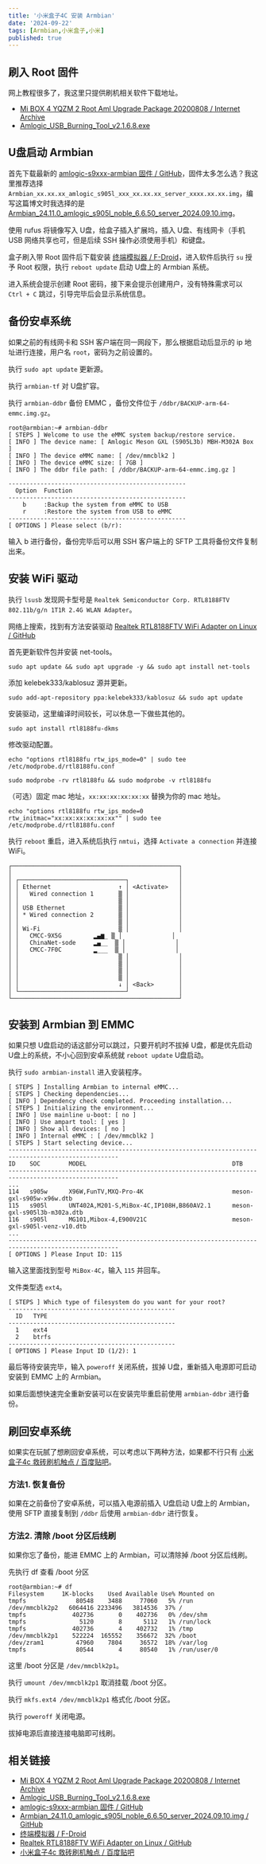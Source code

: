 ```yaml
---
title: '小米盒子4C 安装 Armbian'
date: '2024-09-22'
tags: [Armbian,小米盒子,小米]
published: true
---
```


## 刷入 Root 固件

网上教程很多了，我这里只提供刷机相关软件下载地址。

* [Mi BOX 4 YQZM 2 Root Aml Upgrade Package 20200808 / Internet Archive](https://archive.org/details/mi-box-4-yqzm-2-root-aml-upgrade-package-20200808)
* [Amlogic_USB_Burning_Tool_v2.1.6.8.exe](https://nini22p.github.io/files/Amlogic_USB_Burning_Tool_v2.1.6.8.exe)

## U盘启动 Armbian

首先下载最新的 [amlogic-s9xxx-armbian 固件 / GitHub](https://github.com/ophub/amlogic-s9xxx-armbian/releases)，固件太多怎么选？我这里推荐选择`Armbian_xx.xx.xx_amlogic_s905l_xxx_xx.xx.xx_server_xxxx.xx.xx.img`，编写这篇博文时我选择的是 [Armbian_24.11.0_amlogic_s905l_noble_6.6.50_server_2024.09.10.img](https://github.com/ophub/amlogic-s9xxx-armbian/releases/download/Armbian_noble_save_2024.09/Armbian_24.11.0_amlogic_s905l_noble_6.6.50_server_2024.09.10.img.gz)。

使用 rufus 将镜像写入 U盘，给盒子插入扩展坞，插入 U盘、有线网卡（手机 USB 网络共享也可，但是后续 SSH 操作必须使用手机）和键盘。

盒子刷入带 Root 固件后下载安装 [终端模拟器 / F-Droid](https://f-droid.org/zh_Hans/packages/com.termoneplus/)，进入软件后执行 `su` 授予 Root 权限，执行 `reboot update` 启动 U盘上的 Armbian 系统。

进入系统会提示创建 Root 密码，接下来会提示创建用户，没有特殊需求可以 `Ctrl + C` 跳过，引导完毕后会显示系统信息。

## 备份安卓系统

如果之前的有线网卡和 SSH 客户端在同一网段下，那么根据启动后显示的 ip 地址进行连接，用户名 `root`，密码为之前设置的。

执行 `sudo apt update` 更新源。

执行 `armbian-tf` 对 U盘扩容。

执行 `armbian-ddbr` 备份 EMMC ，备份文件位于 `/ddbr/BACKUP-arm-64-emmc.img.gz`。

``` shell
root@armbian:~# armbian-ddbr
[ STEPS ] Welcome to use the eMMC system backup/restore service.
[ INFO ] The device name: [ Amlogic Meson GXL (S905L3b) MBH-M302A Box ]
[ INFO ] The device eMMC name: [ /dev/mmcblk2 ]
[ INFO ] The device eMMC size: [ 7GB ]
[ INFO ] The ddbr file path: [ /ddbr/BACKUP-arm-64-emmc.img.gz ]

--------------------------------------------------
  Option  Function
--------------------------------------------------
    b     :Backup the system from eMMC to USB
    r     :Restore the system from USB to eMMC
--------------------------------------------------
[ OPTIONS ] Please select (b/r):
```
输入 b 进行备份，备份完毕后可以用 SSH 客户端上的 SFTP 工具将备份文件复制出来。

## 安装 WiFi 驱动

执行 `lsusb` 发现网卡型号是 `Realtek Semiconductor Corp. RTL8188FTV 802.11b/g/n 1T1R 2.4G WLAN Adapter`。

网络上搜索，找到有方法安装驱动 [Realtek RTL8188FTV WiFi Adapter on Linux / GitHub](https://github.com/1999AZZAR/use-RTL8188FTV-on-linux)

首先更新软件包并安装 net-tools。

``` shell
sudo apt update && sudo apt upgrade -y && sudo apt install net-tools
```

添加 kelebek333/kablosuz 源并更新。

``` shell
sudo add-apt-repository ppa:kelebek333/kablosuz && sudo apt update
```

安装驱动，这里编译时间较长，可以休息一下做些其他的。

``` shell
sudo apt install rtl8188fu-dkms
```

修改驱动配置。

``` shell
echo "options rtl8188fu rtw_ips_mode=0" | sudo tee /etc/modprobe.d/rtl8188fu.conf
```

``` shell
sudo modprobe -rv rtl8188fu && sudo modprobe -v rtl8188fu
```

（可选）固定 mac 地址，`xx:xx:xx:xx:xx:xx` 替换为你的 mac 地址。

``` shell
echo "options rtl8188fu rtw_ips_mode=0 rtw_initmac="xx:xx:xx:xx:xx:xx"" | sudo tee /etc/modprobe.d/rtl8188fu.conf
```

执行 `reboot` 重启，进入系统后执行 `nmtui`，选择 `Activate a connection` 并连接 WiFi。

``` shell
┌───────────────────────────────────────────────┐
│                                               │ 
│ ┌──────────────────────────────┐              │ 
│ │ Ethernet                   ↑ │ <Activate>   │ 
│ │   Wired connection 1       ▒ │              │ 
│ │                            ▒ │              │ 
│ │ USB Ethernet               ▒ │              │ 
│ │ * Wired connection 2       ▒ │              │ 
│ │                            ▒ │              │ 
│ │ Wi-Fi                      ▒ │              │ 
│ │   CMCC-9X5G         ▂▄▆_ ▒ │              │ 
│ │   ChinaNet-sode     ▂▄__  ▒ │              │ 
│ │   CMCC-7F0C         ▂___  ▒ │              │ 
│ │                            ▒ │              │ 
│ │                            ▒ │              │ 
│ │                            ▒ │              │ 
│ │                            ▒ │              │ 
│ │                            ↓ │ <Back>       │ 
│ └──────────────────────────────┘              │  
└───────────────────────────────────────────────┘                           
```


## 安装到 Armbian 到 EMMC

如果只想 U盘启动的话这部分可以跳过，只要开机时不拔掉 U盘，都是优先启动 U盘上的系统，不小心回到安卓系统就 `reboot update` U盘启动。

执行 `sudo armbian-install` 进入安装程序。

``` shell
[ STEPS ] Installing Armbian to internal eMMC...
[ STEPS ] Checking dependencies...
[ INFO ] Dependency check completed. Proceeding installation...
[ STEPS ] Initializing the environment...
[ INFO ] Use mainline u-boot: [ no ]
[ INFO ] Use ampart tool: [ yes ]
[ INFO ] Show all devices: [ no ]
[ INFO ] Internal eMMC : [ /dev/mmcblk2 ]
[ STEPS ] Start selecting device...
-----------------------------------------------------------------------------------------------------
ID    SOC        MODEL                                         DTB                                               
-----------------------------------------------------------------------------------------------------
...
114   s905w      X96W,FunTV,MXQ-Pro-4K                         meson-gxl-s905w-x96w.dtb                          
115   s905l      UNT402A,M201-S,MiBox-4C,IP108H,B860AV2.1      meson-gxl-s905l3b-m302a.dtb                       
116   s905l      MG101,Mibox-4,E900V21C                        meson-gxl-s905l-venz-v10.dtb                      
...
-----------------------------------------------------------------------------------------------------
[ OPTIONS ] Please Input ID: 115
```
输入这里面找到型号 `MiBox-4C`，输入 `115` 并回车。

文件类型选 `ext4`。

``` shell
[ STEPS ] Which type of filesystem do you want for your root? 
-----------------------------------------------
  ID   TYPE
-----------------------------------------------
  1    ext4
  2    btrfs
-----------------------------------------------
[ OPTIONS ] Please Input ID (1/2): 1
```
最后等待安装完毕，输入 `poweroff` 关闭系统，拔掉 U盘，重新插入电源即可启动安装到 EMMC 上的 Armbian。

如果后面想快速完全重新安装可以在安装完毕重启前使用 `armbian-ddbr` 进行备份。

## 刷回安卓系统

如果实在玩腻了想刷回安卓系统，可以考虑以下两种方法，如果都不行只有 [小米盒子4c 救砖刷机触点 / 百度贴吧](https://tieba.baidu.com/p/7301504012)。

### 方法1. 恢复备份

如果在之前备份了安卓系统，可以插入电源前插入 U盘启动 U盘上的 Armbian，使用 SFTP 直接复制到 `/ddbr` 后使用 `armbian-ddbr` 进行恢复。

### 方法2. 清除 /boot 分区后线刷

如果你忘了备份，能进 EMMC 上的 Armbian，可以清除掉 /boot 分区后线刷。

先执行 df 查看 /boot 分区

``` shell
root@armbian:~# df
Filesystem     1K-blocks    Used Available Use% Mounted on
tmpfs              80548    3488     77060   5% /run
/dev/mmcblk2p2   6064416 2233496   3814536  37% /
tmpfs             402736       0    402736   0% /dev/shm
tmpfs               5120       8      5112   1% /run/lock
tmpfs             402736       4    402732   1% /tmp
/dev/mmcblk2p1    522224  165552    356672  32% /boot
/dev/zram1         47960    7804     36572  18% /var/log
tmpfs              80544       4     80540   1% /run/user/0
```

这里 /boot 分区是 `/dev/mmcblk2p1`。

执行 `umount /dev/mmcblk2p1` 取消挂载 /boot 分区。

执行 `mkfs.ext4 /dev/mmcblk2p1` 格式化 /boot 分区。

执行 `poweroff` 关闭电源。

拔掉电源后直接连接电脑即可线刷。

## 相关链接

* [Mi BOX 4 YQZM 2 Root Aml Upgrade Package 20200808 / Internet Archive](https://archive.org/details/mi-box-4-yqzm-2-root-aml-upgrade-package-20200808)
* [Amlogic_USB_Burning_Tool_v2.1.6.8.exe](https://nini22p.github.io/files/Amlogic_USB_Burning_Tool_v2.1.6.8.exe)
* [amlogic-s9xxx-armbian 固件 / GitHub](https://github.com/ophub/amlogic-s9xxx-armbian/releases)
* [Armbian_24.11.0_amlogic_s905l_noble_6.6.50_server_2024.09.10.img / GitHub](https://github.com/ophub/amlogic-s9xxx-armbian/releases/download/Armbian_noble_save_2024.09/Armbian_24.11.0_amlogic_s905l_noble_6.6.50_server_2024.09.10.img.gz)
* [终端模拟器 / F-Droid](https://f-droid.org/zh_Hans/packages/com.termoneplus/)
* [Realtek RTL8188FTV WiFi Adapter on Linux / GitHub](https://github.com/1999AZZAR/use-RTL8188FTV-on-linux)
* [小米盒子4c 救砖刷机触点 / 百度贴吧](https://tieba.baidu.com/p/7301504012)